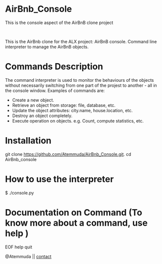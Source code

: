 # AirBnb_Console
<p>This is the console aspect of the AirBnB clone project</p>
</br>
<p>
This is the AirBnb clone for the ALX project: AirBnB console. Command line interpreter to manage the AirBnB objects. 
</p>

# Commands Description
The command interpreter is used to monitor the behaviours of the objects without necessarily switching from one part of the projest to another - all in the console window. Examples of commands are:

* Create a new object.
* Retrieve an object from storage: file, database, etc.
* Update the object attributes: city.name, house.location, etc.
* Destroy an object completely.
* Execute operation on objects. e.g. Count, compute statistics, etc.

# Installation
git clone https://github.com/Atemmuda/AirBnb_Console.git.
cd AirBnb_console

# How to use the interpreter
$ ./console.py

Documentation on Command (To know more about a command, use help <command name>)
================================================================================
EOF help quit

@Atemmuda || [contact](yaw.ayeboahfo@gmail.com)